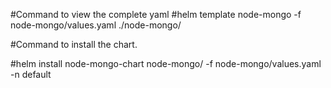 #Command to view the complete yaml
#helm template node-mongo -f node-mongo/values.yaml ./node-mongo/


#Command to install the chart.

#helm install node-mongo-chart node-mongo/ -f node-mongo/values.yaml -n default

